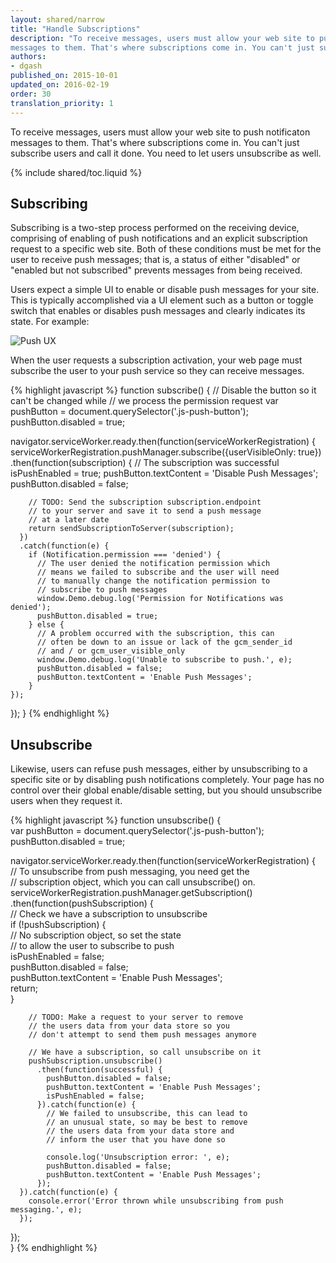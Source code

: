 ```yaml
---
layout: shared/narrow
title: "Handle Subscriptions"
description: "To receive messages, users must allow your web site to push notificaton 
messages to them. That's where subscriptions come in. You can't just subscribe users and call it done. You need to let users unsubscribe as well."
authors:
- dgash
published_on: 2015-10-01
updated_on: 2016-02-19
order: 30
translation_priority: 1
---
```


<p class="intro">
	To receive messages, users must allow your web site to push notificaton 
messages to them. That's where subscriptions come in. You can't just subscribe users and call it done. You need to let users unsubscribe as well.
</p>

{% include shared/toc.liquid %}

## Subscribing

Subscribing is a two-step process performed on the receiving 
device, comprising of enabling of push notifications and an explicit 
subscription request to a specific web site. Both of these conditions must 
be met for the user to receive push messages; that is, a status of either 
"disabled" or "enabled but not subscribed" prevents messages from 
being received.

Users expect a simple UI to enable or disable push messages for your site. 
This is typically accomplished via a UI element such as a button or toggle 
switch that enables or disables push messages and clearly indicates its 
state. For example:

![Push UX](images/pushux.png)

When the user requests a subscription activation, your web page must 
subscribe the user to your push service so they can receive messages.

{% highlight javascript %}
function subscribe() {
  // Disable the button so it can't be changed while
  //   we process the permission request
  var pushButton = document.querySelector('.js-push-button');
  pushButton.disabled = true;

  navigator.serviceWorker.ready.then(function(serviceWorkerRegistration) {
    serviceWorkerRegistration.pushManager.subscribe({userVisibleOnly: true})
      .then(function(subscription) {
        // The subscription was successful
        isPushEnabled = true;
        pushButton.textContent = 'Disable Push Messages';
        pushButton.disabled = false;

        // TODO: Send the subscription subscription.endpoint
        // to your server and save it to send a push message
        // at a later date
        return sendSubscriptionToServer(subscription);
      })
      .catch(function(e) {
        if (Notification.permission === 'denied') {
          // The user denied the notification permission which
          // means we failed to subscribe and the user will need
          // to manually change the notification permission to
          // subscribe to push messages
          window.Demo.debug.log('Permission for Notifications was denied');
          pushButton.disabled = true;
        } else {
          // A problem occurred with the subscription, this can
          // often be down to an issue or lack of the gcm_sender_id
          // and / or gcm_user_visible_only
          window.Demo.debug.log('Unable to subscribe to push.', e);
          pushButton.disabled = false;
          pushButton.textContent = 'Enable Push Messages';
        }
    });
  });
}
{% endhighlight %}

## Unsubscribe

Likewise, users can refuse push messages, either by unsubscribing to a 
specific site or by disabling push notifications completely. Your page has 
no control over their global enable/disable setting, but you should 
unsubscribe users when they request it.

{% highlight javascript %}
function unsubscribe() {  
  var pushButton = document.querySelector('.js-push-button');  
  pushButton.disabled = true;

  navigator.serviceWorker.ready.then(function(serviceWorkerRegistration) {  
    // To unsubscribe from push messaging, you need get the  
    // subscription object, which you can call unsubscribe() on.  
    serviceWorkerRegistration.pushManager.getSubscription()
      .then(function(pushSubscription) {  
        // Check we have a subscription to unsubscribe  
        if (!pushSubscription) {  
          // No subscription object, so set the state  
          // to allow the user to subscribe to push  
          isPushEnabled = false;  
          pushButton.disabled = false;  
          pushButton.textContent = 'Enable Push Messages';  
          return;  
        }  

        // TODO: Make a request to your server to remove
        // the users data from your data store so you
        // don't attempt to send them push messages anymore

        // We have a subscription, so call unsubscribe on it  
        pushSubscription.unsubscribe()
          .then(function(successful) {  
            pushButton.disabled = false;  
            pushButton.textContent = 'Enable Push Messages';  
            isPushEnabled = false;  
          }).catch(function(e) {  
            // We failed to unsubscribe, this can lead to  
            // an unusual state, so may be best to remove   
            // the users data from your data store and   
            // inform the user that you have done so

            console.log('Unsubscription error: ', e);  
            pushButton.disabled = false;
            pushButton.textContent = 'Enable Push Messages'; 
          });  
      }).catch(function(e) {  
        console.error('Error thrown while unsubscribing from push messaging.', e);  
      });  
  });  
}
{% endhighlight %}